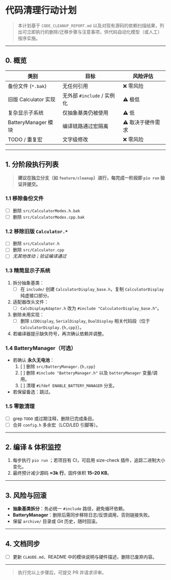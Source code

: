 # 代码清理行动计划

> 本计划基于 `CODE_CLEANUP_REPORT.md` 以及对现有源码的依赖扫描结果，列出可立即执行的删除/迁移步骤与注意事项，供代码自动化模型（或人工）按序实施。

---

## 0. 概览

| 类别 | 目标 | 风险评估 |
| ---- | ---- | -------- |
| 备份文件 (`*.bak`) | 无任何引用 | ❌ 零风险 |
| 旧版 Calculator 实现 | 无外部 `#include` / 实例化 | ⚠️ 极低 |
| 复杂显示子系统 | 仅抽象基类仍被使用 | ⚠️ 低 |
| BatteryManager 模块 | 编译链路通过宏隔离 | ⚠️ 取决于硬件需求 |
| TODO / 重复宏 | 文字级修改 | ❌ 零风险 |

---

## 1. 分阶段执行列表

> **建议在独立分支（如 `feature/cleanup`）进行，每完成一阶段即 `pio run` 验证并提交。**

### 1.1 移除备份文件
- [ ] 删除 `src/CalculatorModes.h.bak`
- [ ] 删除 `src/CalculatorModes.cpp.bak`

### 1.2 移除旧版 `Calculator.*`
- [ ] 删除 `src/Calculator.h`
- [ ] 删除 `src/Calculator.cpp`
- [ ] *无其他改动；验证编译通过*

### 1.3 精简显示子系统
1. 拆分抽象基类：
   - [ ] 在 `include/` 创建 `CalculatorDisplay_base.h`，复制 `CalculatorDisplay` 纯虚接口部分。
2. 适配器改头文件：
   - [ ] `CalcDisplayAdapter.h` 改为 `#include "CalculatorDisplay_base.h"`。
3. 删除未用实现：
   - [ ] 删除 `LCDDisplay`, `SerialDisplay`, `DualDisplay` 相关代码段（位于 `CalculatorDisplay.{h,cpp}`）。
4. 若编译器提示缺失符号，再次确认依赖并调整。

### 1.4 BatteryManager（可选）
- 若确认 **永久无电池**：
  1. [ ] 删除 `src/BatteryManager.{h,cpp}`
  2. [ ] 删除 `#include "BatteryManager.h"` 以及 `batteryManager` 变量/调用。
  3. [ ] 清理 `#ifdef ENABLE_BATTERY_MANAGER` 分支。
- 若保留备选：跳过。

### 1.5 零散清理
- [ ] grep `TODO` 或过期注释，删除已完成条目。
- [ ] 合并 `config.h` 多余宏（LCD/LED 引脚等）。

---

## 2. 编译 & 体积监控

1. 每步执行 `pio run` ；若项目有 CI，可启用 size-check 插件，追踪二进制大小变化。
2. 最终预计减少源码 **≈3k 行**，固件体积 **15–20 KB**。

---

## 3. 风险与回滚

- **抽象基类拆分**：务必统一 `#include` 路径，避免循环依赖。
- **BatteryManager**：删除后需同步移除日志/反馈调用，否则链接失败。
- 保留 `archive/` 目录或 Git 历史，随时回滚。

---

## 4. 文档同步

- [ ] 更新 `CLAUDE.md`、README 中的模块说明与硬件描述，删除已废弃内容。

---

> 执行完以上步骤后，可提交 PR 并请求评审。 